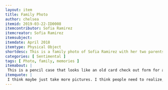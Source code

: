 ```yaml
---
layout: item
title: Family Photo
author: chelsea
itemid: 2019-03-22-ID0008
itemcontributor: Sofia Ramirez
itemcreator: Sofia Ramirez
itemsubject: 
itemdate: April 2018
itemtype: Physical Object
shortdesc: This is a family photo of Sofia Ramirez with her two parents at her senior night.
categories: [ Sentimental ]
tags: [ Photo, family, memories ]
itemabout: |
 This is a pencil case that looks like an old card check out form for a library book. It's stained from extensive use, and currently holds pens, pencils, erasers, and post-it-notes.
itemquote: |
 I think maybe just take more pictures. I think people need to realize, like yes, living in the moment is fun and all but, reliving the moment through pictures means so much also.
---
```

